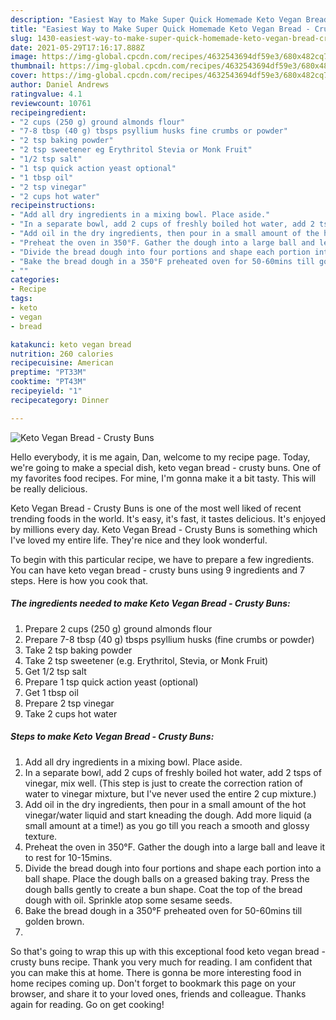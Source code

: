 ```yaml
---
description: "Easiest Way to Make Super Quick Homemade Keto Vegan Bread - Crusty Buns"
title: "Easiest Way to Make Super Quick Homemade Keto Vegan Bread - Crusty Buns"
slug: 1430-easiest-way-to-make-super-quick-homemade-keto-vegan-bread-crusty-buns
date: 2021-05-29T17:16:17.888Z
image: https://img-global.cpcdn.com/recipes/4632543694df59e3/680x482cq70/keto-vegan-bread-crusty-buns-recipe-main-photo.jpg
thumbnail: https://img-global.cpcdn.com/recipes/4632543694df59e3/680x482cq70/keto-vegan-bread-crusty-buns-recipe-main-photo.jpg
cover: https://img-global.cpcdn.com/recipes/4632543694df59e3/680x482cq70/keto-vegan-bread-crusty-buns-recipe-main-photo.jpg
author: Daniel Andrews
ratingvalue: 4.1
reviewcount: 10761
recipeingredient:
- "2 cups (250 g) ground almonds flour"
- "7-8 tbsp (40 g) tbsps psyllium husks fine crumbs or powder"
- "2 tsp baking powder"
- "2 tsp sweetener eg Erythritol Stevia or Monk Fruit"
- "1/2 tsp salt"
- "1 tsp quick action yeast optional"
- "1 tbsp oil"
- "2 tsp vinegar"
- "2 cups hot water"
recipeinstructions:
- "Add all dry ingredients in a mixing bowl. Place aside."
- "In a separate bowl, add 2 cups of freshly boiled hot water, add 2 tsps of vinegar, mix well. (This step is just to create the correction ration of water to vinegar mixture, but I&#39;ve never used the entire 2 cup mixture.)"
- "Add oil in the dry ingredients, then pour in a small amount of the hot vinegar/water liquid and start kneading the dough. Add more liquid (a small amount at a time!) as you go till you reach a smooth and glossy texture."
- "Preheat the oven in 350°F. Gather the dough into a large ball and leave it to rest for 10-15mins."
- "Divide the bread dough into four portions and shape each portion into a ball shape. Place the dough balls on a greased baking tray. Press the dough balls gently to create a bun shape. Coat the top of the bread dough with oil. Sprinkle atop some sesame seeds."
- "Bake the bread dough in a 350°F preheated oven for 50-60mins till golden brown."
- ""
categories:
- Recipe
tags:
- keto
- vegan
- bread

katakunci: keto vegan bread 
nutrition: 260 calories
recipecuisine: American
preptime: "PT33M"
cooktime: "PT43M"
recipeyield: "1"
recipecategory: Dinner

---
```



![Keto Vegan Bread - Crusty Buns](https://img-global.cpcdn.com/recipes/4632543694df59e3/680x482cq70/keto-vegan-bread-crusty-buns-recipe-main-photo.jpg)

Hello everybody, it is me again, Dan, welcome to my recipe page. Today, we're going to make a special dish, keto vegan bread - crusty buns. One of my favorites food recipes. For mine, I'm gonna make it a bit tasty. This will be really delicious.



Keto Vegan Bread - Crusty Buns is one of the most well liked of recent trending foods in the world. It's easy, it's fast, it tastes delicious. It's enjoyed by millions every day. Keto Vegan Bread - Crusty Buns is something which I've loved my entire life. They're nice and they look wonderful.


To begin with this particular recipe, we have to prepare a few ingredients. You can have keto vegan bread - crusty buns using 9 ingredients and 7 steps. Here is how you cook that.

<!--inarticleads1-->

##### The ingredients needed to make Keto Vegan Bread - Crusty Buns:

1. Prepare 2 cups (250 g) ground almonds flour
1. Prepare 7-8 tbsp (40 g) tbsps psyllium husks (fine crumbs or powder)
1. Take 2 tsp baking powder
1. Take 2 tsp sweetener (e.g. Erythritol, Stevia, or Monk Fruit)
1. Get 1/2 tsp salt
1. Prepare 1 tsp quick action yeast (optional)
1. Get 1 tbsp oil
1. Prepare 2 tsp vinegar
1. Take 2 cups hot water




<!--inarticleads2-->

##### Steps to make Keto Vegan Bread - Crusty Buns:

1. Add all dry ingredients in a mixing bowl. Place aside.
1. In a separate bowl, add 2 cups of freshly boiled hot water, add 2 tsps of vinegar, mix well. (This step is just to create the correction ration of water to vinegar mixture, but I&#39;ve never used the entire 2 cup mixture.)
1. Add oil in the dry ingredients, then pour in a small amount of the hot vinegar/water liquid and start kneading the dough. Add more liquid (a small amount at a time!) as you go till you reach a smooth and glossy texture.
1. Preheat the oven in 350°F. Gather the dough into a large ball and leave it to rest for 10-15mins.
1. Divide the bread dough into four portions and shape each portion into a ball shape. Place the dough balls on a greased baking tray. Press the dough balls gently to create a bun shape. Coat the top of the bread dough with oil. Sprinkle atop some sesame seeds.
1. Bake the bread dough in a 350°F preheated oven for 50-60mins till golden brown.
1. 




So that's going to wrap this up with this exceptional food keto vegan bread - crusty buns recipe. Thank you very much for reading. I am confident that you can make this at home. There is gonna be more interesting food in home recipes coming up. Don't forget to bookmark this page on your browser, and share it to your loved ones, friends and colleague. Thanks again for reading. Go on get cooking!
